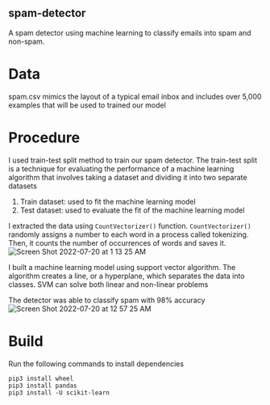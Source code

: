## spam-detector
A spam detector using machine learning to classify emails into spam and non-spam.

# Data
spam.csv mimics the layout of a typical email inbox and includes over 5,000 examples that will be used to trained our model

# Procedure
I used train-test split method to train our spam detector. The train-test split is a technique for evaluating the performance of a machine learning algorithm that involves taking a dataset and dividing it into two separate datasets
1. Train dataset: used to fit the machine learning model
2. Test dataset: used to evaluate the fit of the machine learning model

I extracted the data using ```CountVectorizer()``` function. ```CountVectorizer()``` randomly assigns a number to each word in a process called tokenizing. Then, it counts the number of occurrences of words and saves it.
![Screen Shot 2022-07-20 at 1 13 25 AM](https://user-images.githubusercontent.com/90353674/179902009-f467c468-5165-4975-b135-21b7faeead04.png)

I built a machine learning model using support vector algorithm. The algorithm creates a line, or a hyperplane, which separates the data into classes. SVM can solve both linear and non-linear problems

The detector was able to classify spam with 98% accuracy
![Screen Shot 2022-07-20 at 12 57 25 AM](https://user-images.githubusercontent.com/90353674/179902376-94f2577e-f73a-4fc1-89e1-f3036f38b239.png)

# Build
Run the following commands to install dependencies
```
pip3 install wheel
pip3 install pandas
pip3 install -U scikit-learn
```



